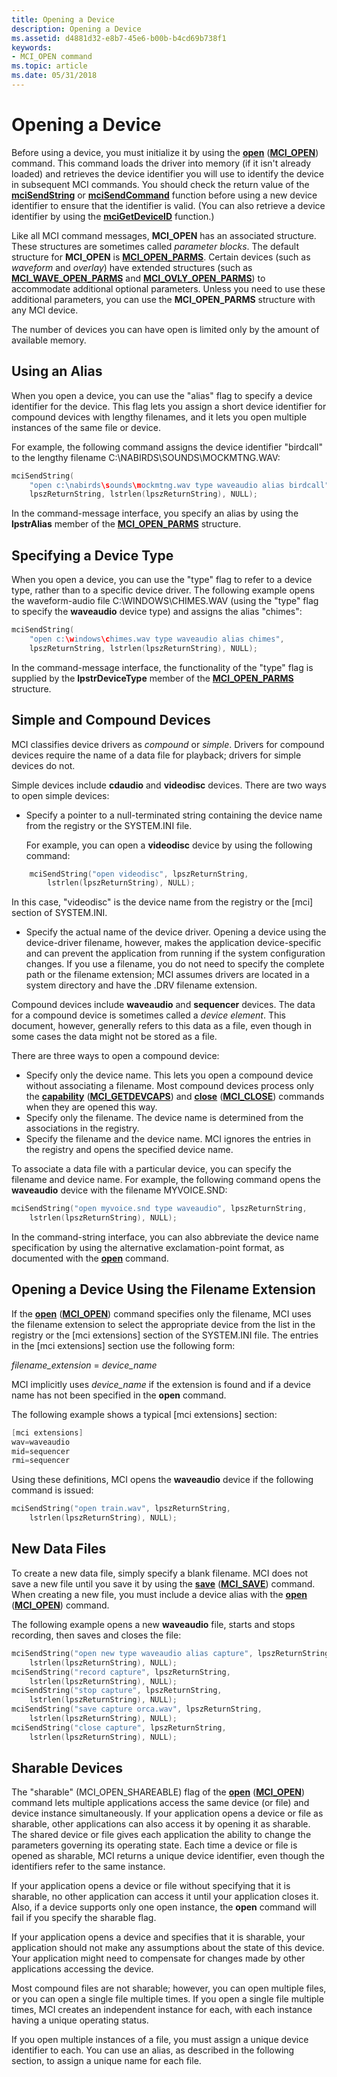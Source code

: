 ```yaml
---
title: Opening a Device
description: Opening a Device
ms.assetid: d4881d32-e8b7-45e6-b00b-b4cd69b738f1
keywords:
- MCI_OPEN command
ms.topic: article
ms.date: 05/31/2018
---
```


# Opening a Device

Before using a device, you must initialize it by using the [**open**](open.md) ([**MCI\_OPEN**](mci-open.md)) command. This command loads the driver into memory (if it isn't already loaded) and retrieves the device identifier you will use to identify the device in subsequent MCI commands. You should check the return value of the [**mciSendString**](https://msdn.microsoft.com/en-us/library/Dd757161(v=VS.85).aspx) or [**mciSendCommand**](https://msdn.microsoft.com/en-us/library/Dd757160(v=VS.85).aspx) function before using a new device identifier to ensure that the identifier is valid. (You can also retrieve a device identifier by using the [**mciGetDeviceID**](https://msdn.microsoft.com/en-us/library/Dd757156(v=VS.85).aspx) function.)

Like all MCI command messages, **MCI\_OPEN** has an associated structure. These structures are sometimes called *parameter blocks*. The default structure for **MCI\_OPEN** is [**MCI\_OPEN\_PARMS**](mci-open-parms.md). Certain devices (such as *waveform* and *overlay*) have extended structures (such as [**MCI\_WAVE\_OPEN\_PARMS**](mci-wave-open-parms.md) and [**MCI\_OVLY\_OPEN\_PARMS**](mci-ovly-open-parms.md)) to accommodate additional optional parameters. Unless you need to use these additional parameters, you can use the **MCI\_OPEN\_PARMS** structure with any MCI device.

The number of devices you can have open is limited only by the amount of available memory.

## Using an Alias

When you open a device, you can use the "alias" flag to specify a device identifier for the device. This flag lets you assign a short device identifier for compound devices with lengthy filenames, and it lets you open multiple instances of the same file or device.

For example, the following command assigns the device identifier "birdcall" to the lengthy filename C:\\NABIRDS\\SOUNDS\\MOCKMTNG.WAV:


```C++
mciSendString(
    "open c:\nabirds\sounds\mockmtng.wav type waveaudio alias birdcall", 
    lpszReturnString, lstrlen(lpszReturnString), NULL);
```



In the command-message interface, you specify an alias by using the **lpstrAlias** member of the [**MCI\_OPEN\_PARMS**](mci-open-parms.md) structure.

## Specifying a Device Type

When you open a device, you can use the "type" flag to refer to a device type, rather than to a specific device driver. The following example opens the waveform-audio file C:\\WINDOWS\\CHIMES.WAV (using the "type" flag to specify the **waveaudio** device type) and assigns the alias "chimes":


```C++
mciSendString(
    "open c:\windows\chimes.wav type waveaudio alias chimes", 
    lpszReturnString, lstrlen(lpszReturnString), NULL);
```



In the command-message interface, the functionality of the "type" flag is supplied by the **lpstrDeviceType** member of the [**MCI\_OPEN\_PARMS**](mci-open-parms.md) structure.

## Simple and Compound Devices

MCI classifies device drivers as *compound* or *simple*. Drivers for compound devices require the name of a data file for playback; drivers for simple devices do not.

Simple devices include **cdaudio** and **videodisc** devices. There are two ways to open simple devices:

-   Specify a pointer to a null-terminated string containing the device name from the registry or the SYSTEM.INI file.

    For example, you can open a **videodisc** device by using the following command:


```C++
    mciSendString("open videodisc", lpszReturnString, 
        lstrlen(lpszReturnString), NULL);
```



In this case, "videodisc" is the device name from the registry or the \[mci\] section of SYSTEM.INI.

-   Specify the actual name of the device driver. Opening a device using the device-driver filename, however, makes the application device-specific and can prevent the application from running if the system configuration changes. If you use a filename, you do not need to specify the complete path or the filename extension; MCI assumes drivers are located in a system directory and have the .DRV filename extension.

Compound devices include **waveaudio** and **sequencer** devices. The data for a compound device is sometimes called a *device element*. This document, however, generally refers to this data as a file, even though in some cases the data might not be stored as a file.

There are three ways to open a compound device:

-   Specify only the device name. This lets you open a compound device without associating a filename. Most compound devices process only the [**capability**](capability.md) ([**MCI\_GETDEVCAPS**](mci-getdevcaps.md)) and [**close**](close.md) ([**MCI\_CLOSE**](mci-close.md)) commands when they are opened this way.
-   Specify only the filename. The device name is determined from the associations in the registry.
-   Specify the filename and the device name. MCI ignores the entries in the registry and opens the specified device name.

To associate a data file with a particular device, you can specify the filename and device name. For example, the following command opens the **waveaudio** device with the filename MYVOICE.SND:


```C++
mciSendString("open myvoice.snd type waveaudio", lpszReturnString, 
    lstrlen(lpszReturnString), NULL);
```



In the command-string interface, you can also abbreviate the device name specification by using the alternative exclamation-point format, as documented with the [**open**](open.md) command.

## Opening a Device Using the Filename Extension

If the [**open**](open.md) ([**MCI\_OPEN**](mci-open.md)) command specifies only the filename, MCI uses the filename extension to select the appropriate device from the list in the registry or the \[mci extensions\] section of the SYSTEM.INI file. The entries in the \[mci extensions\] section use the following form:

*filename\_extension* = *device\_name*

MCI implicitly uses *device\_name* if the extension is found and if a device name has not been specified in the **open** command.

The following example shows a typical \[mci extensions\] section:


```C++
[mci extensions]
wav=waveaudio
mid=sequencer
rmi=sequencer
```



Using these definitions, MCI opens the **waveaudio** device if the following command is issued:


```C++
mciSendString("open train.wav", lpszReturnString, 
    lstrlen(lpszReturnString), NULL);
```



## New Data Files

To create a new data file, simply specify a blank filename. MCI does not save a new file until you save it by using the [**save**](save.md) ([**MCI\_SAVE**](mci-save.md)) command. When creating a new file, you must include a device alias with the [**open**](open.md) ([**MCI\_OPEN**](mci-open.md)) command.

The following example opens a new **waveaudio** file, starts and stops recording, then saves and closes the file:


```C++
mciSendString("open new type waveaudio alias capture", lpszReturnString, 
    lstrlen(lpszReturnString), NULL);
mciSendString("record capture", lpszReturnString, 
    lstrlen(lpszReturnString), NULL);
mciSendString("stop capture", lpszReturnString, 
    lstrlen(lpszReturnString), NULL);
mciSendString("save capture orca.wav", lpszReturnString, 
    lstrlen(lpszReturnString), NULL);
mciSendString("close capture", lpszReturnString, 
    lstrlen(lpszReturnString), NULL);
```



## Sharable Devices

The "sharable" (MCI\_OPEN\_SHAREABLE) flag of the [**open**](open.md) ([**MCI\_OPEN**](mci-open.md)) command lets multiple applications access the same device (or file) and device instance simultaneously. If your application opens a device or file as sharable, other applications can also access it by opening it as sharable. The shared device or file gives each application the ability to change the parameters governing its operating state. Each time a device or file is opened as sharable, MCI returns a unique device identifier, even though the identifiers refer to the same instance.

If your application opens a device or file without specifying that it is sharable, no other application can access it until your application closes it. Also, if a device supports only one open instance, the **open** command will fail if you specify the sharable flag.

If your application opens a device and specifies that it is sharable, your application should not make any assumptions about the state of this device. Your application might need to compensate for changes made by other applications accessing the device.

Most compound files are not sharable; however, you can open multiple files, or you can open a single file multiple times. If you open a single file multiple times, MCI creates an independent instance for each, with each instance having a unique operating status.

If you open multiple instances of a file, you must assign a unique device identifier to each. You can use an alias, as described in the following section, to assign a unique name for each file.

 

 




